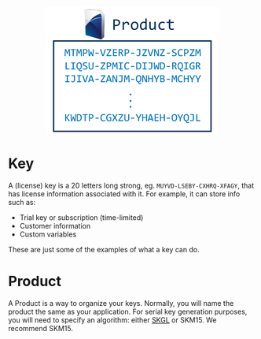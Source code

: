 <p align="center">
<img src="/images/product-key-relation.png">
</p>

# Key
A (license) key is a 20 letters long strong, eg. `MUYVD-LSEBY-CXHRQ-XFAGY`, that has
license information associated with it. For example, it can store info such as:

* Trial key or subscription (time-limited)
* Customer information
* Custom variables

These are just some of the examples of what a key can do.

# Product
A Product is a way to organize your keys. Normally, you will name the product the same
as your application. For serial key generation purposes, you will need to specify an algorithm:
either [SKGL](https://skgl.codeplex.com/) or SKM15. We recommend SKM15. 
